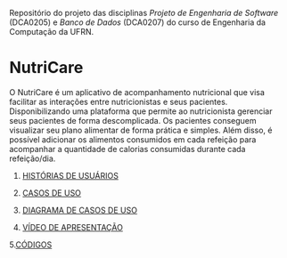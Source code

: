 Repositório do projeto das disciplinas *Projeto de Engenharia de Software* (DCA0205) e *Banco de Dados* (DCA0207) do curso de Engenharia da Computação da UFRN.


# NutriCare
O  NutriCare é um aplicativo de acompanhamento nutricional que visa facilitar as interações entre nutricionistas e seus pacientes. 
Disponibilizando uma plataforma que permite ao nutricionista gerenciar seus pacientes de forma descomplicada. 
Os pacientes conseguem visualizar seu plano alimentar de forma prática e simples. Além disso, é possível adicionar os alimentos consumidos em cada refeição para acompanhar a quantidade de calorias consumidas durante cada refeição/dia. 

1. [HISTÓRIAS DE USUÁRIOS](User_Stories.md) 

2. [CASOS DE USO](Use_Cases.md)

3. [DIAGRAMA DE CASOS DE USO](NutriCare_Diagram.md)  

4. [VÍDEO DE APRESENTAÇÃO](https://drive.google.com/file/d/1LFzc1N9cA6g2FOHycAOkgafLJbvKSTKi/view?usp=drive_link)

5.[CÓDIGOS](https://github.com/lumathias/PES_Project/tree/main/Codes)
